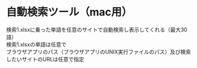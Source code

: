 # 自動検索ツール（mac用）<br>
検索1.xlsxに乗った単語を任意のサイトで自動検索し表示してくれる（最大30語）<br>
検索1.xlsxの単語は任意で<br>
ブラウザアプリのパス（ブラウザアプリのUNIX実行ファイルのパス）及び検索したいサイトのURLは任意で指定
